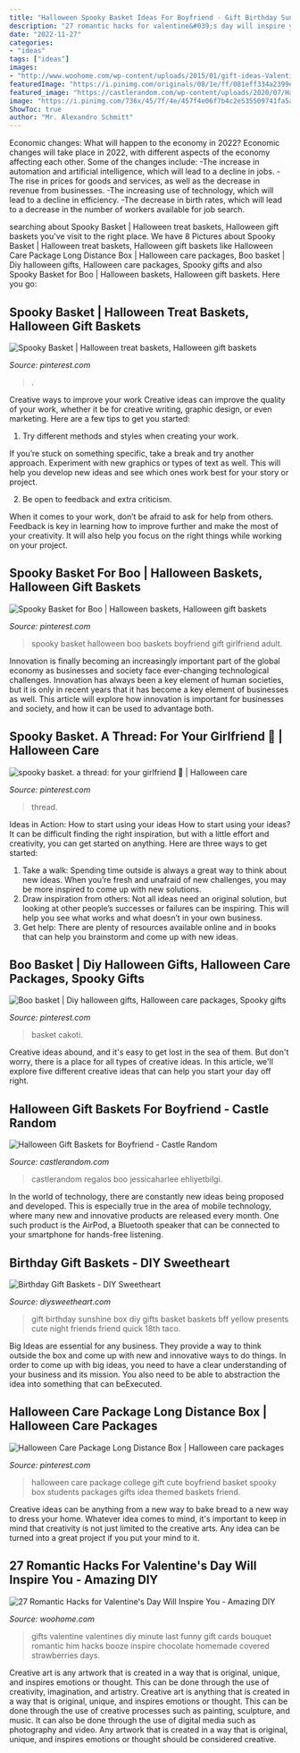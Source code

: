 ```yaml
---
title: "Halloween Spooky Basket Ideas For Boyfriend - Gift Birthday Sunshine Box Diy Gifts Basket Baskets Bff Yellow Presents Cute Night Friends Friend Quick 18th Taco"
description: "27 romantic hacks for valentine&#039;s day will inspire you"
date: "2022-11-27"
categories:
- "ideas"
tags: ["ideas"]
images:
- "http://www.woohome.com/wp-content/uploads/2015/01/gift-ideas-Valentines-day-15.jpg"
featuredImage: "https://i.pinimg.com/originals/08/1e/ff/081eff334a2399eb7a4976cdedfb6ef2.jpg"
featured_image: "https://castlerandom.com/wp-content/uploads/2020/07/Halloween-Gift-Baskets-for-Boyfriend7-1.jpg"
image: "https://i.pinimg.com/736x/45/7f/4e/457f4e06f7b4c2e535509741fa5a847b.jpg"
ShowToc: true
author: "Mr. Alexandro Schmitt"
---
```



Economic changes: What will happen to the economy in 2022?
Economic changes will take place in 2022, with different aspects of the economy affecting each other. Some of the changes include: 
-The increase in automation and artificial intelligence, which will lead to a decline in jobs. 
-The rise in prices for goods and services, as well as the decrease in revenue from businesses. 
-The increasing use of technology, which will lead to a decline in efficiency. 
-The decrease in birth rates, which will lead to a decrease in the number of workers available for job search.

	

		
searching about Spooky Basket | Halloween treat baskets, Halloween gift baskets you've visit to the right place. We have 8 Pictures about Spooky Basket | Halloween treat baskets, Halloween gift baskets like Halloween Care Package Long Distance Box | Halloween care packages, Boo basket | Diy halloween gifts, Halloween care packages, Spooky gifts and also Spooky Basket for Boo | Halloween baskets, Halloween gift baskets. Here you go:
		
    
## Spooky Basket | Halloween Treat Baskets, Halloween Gift Baskets

<img loading=lazy src="https://i.pinimg.com/736x/00/4e/bc/004ebcf42db91852ce813735c26036be.jpg" onerror="this.onerror=null;this.src='https://tse3.mm.bing.net/th?id=OIP.P7LlPeKGisHfEW-DURlgtgHaJ5&amp;pid=15.1';" alt="Spooky Basket | Halloween treat baskets, Halloween gift baskets">

_Source: pinterest.com_

>. 

	

Creative ways to improve your work
Creative ideas can improve the quality of your work, whether it be for creative writing, graphic design, or even marketing. Here are a few tips to get you started:
1. Try different methods and styles when creating your work.

If you’re stuck on something specific, take a break and try another approach. Experiment with new graphics or types of text as well. This will help you develop new ideas and see which ones work best for your story or project.

2. Be open to feedback and extra criticism.

When it comes to your work, don’t be afraid to ask for help from others. Feedback is key in learning how to improve further and make the most of your creativity. It will also help you focus on the right things while working on your project.


    
## Spooky Basket For Boo | Halloween Baskets, Halloween Gift Baskets

<img loading=lazy src="https://i.pinimg.com/originals/59/b3/3a/59b33a4a49b9c2a02ac2b1394b65a816.jpg" onerror="this.onerror=null;this.src='https://tse4.mm.bing.net/th?id=OIP.qqAsRBMAtjxstm-2BLvPXwHaJ4&amp;pid=15.1';" alt="Spooky Basket for Boo | Halloween baskets, Halloween gift baskets">

_Source: pinterest.com_

>spooky basket halloween boo baskets boyfriend gift girlfriend adult. 

	

Innovation is finally becoming an increasingly important part of the global economy as businesses and society face ever-changing technological challenges. Innovation has always been a key element of human societies, but it is only in recent years that it has become a key element of businesses as well. This article will explore how innovation is important for businesses and society, and how it can be used to advantage both.

    
## Spooky Basket. A Thread: For Your Girlfriend 💓 | Halloween Care

<img loading=lazy src="https://i.pinimg.com/736x/45/7f/4e/457f4e06f7b4c2e535509741fa5a847b.jpg" onerror="this.onerror=null;this.src='https://tse3.mm.bing.net/th?id=OIP.PCDSc3OQSck6jO6VK-_-FAHaNL&amp;pid=15.1';" alt="spooky basket. a thread: for your girlfriend 💓 | Halloween care">

_Source: pinterest.com_

>thread. 

	

Ideas in Action: How to start using your ideas
How to start using your ideas? It can be difficult finding the right inspiration, but with a little effort and creativity, you can get started on anything. Here are three ways to get started: 
1. Take a walk: Spending time outside is always a great way to think about new ideas. When you’re fresh and unafraid of new challenges, you may be more inspired to come up with new solutions. 
2. Draw inspiration from others: Not all ideas need an original solution, but looking at other people’s successes or failures can be inspiring. This will help you see what works and what doesn’t in your own business. 
3. Get help: There are plenty of resources available online and in books that can help you brainstorm and come up with new ideas.

    
## Boo Basket | Diy Halloween Gifts, Halloween Care Packages, Spooky Gifts

<img loading=lazy src="https://i.pinimg.com/originals/08/1e/ff/081eff334a2399eb7a4976cdedfb6ef2.jpg" onerror="this.onerror=null;this.src='https://tse1.mm.bing.net/th?id=OIP.mlCixNNgBlMEx1XXNsINlgHaJ4&amp;pid=15.1';" alt="Boo basket | Diy halloween gifts, Halloween care packages, Spooky gifts">

_Source: pinterest.com_

>basket cakoti. 

	

Creative ideas abound, and it's easy to get lost in the sea of them. But don't worry, there is a place for all types of creative ideas. In this article, we'll explore five different creative ideas that can help you start your day off right.

    
## Halloween Gift Baskets For Boyfriend - Castle Random

<img loading=lazy src="https://castlerandom.com/wp-content/uploads/2020/07/Halloween-Gift-Baskets-for-Boyfriend7-1.jpg" onerror="this.onerror=null;this.src='https://tse1.mm.bing.net/th?id=OIP.teTFjD39nXpDPDxdiWmYiQHaJ4&amp;pid=15.1';" alt="Halloween Gift Baskets for Boyfriend - Castle Random">

_Source: castlerandom.com_

>castlerandom regalos boo jessicaharlee ehliyetbilgi. 

	

In the world of technology, there are constantly new ideas being proposed and developed. This is especially true in the area of mobile technology, where many new and innovative products are released every month. One such product is the AirPod, a Bluetooth speaker that can be connected to your smartphone for hands-free listening.

    
## Birthday Gift Baskets - DIY Sweetheart

<img loading=lazy src="https://diysweetheart.com/wp-content/uploads/2019/10/Birthday-gift-sunshine-box.jpg" onerror="this.onerror=null;this.src='https://tse2.mm.bing.net/th?id=OIP.dZ2slKfbe75nAfIQ8SqQiwHaJ4&amp;pid=15.1';" alt="Birthday Gift Baskets - DIY Sweetheart">

_Source: diysweetheart.com_

>gift birthday sunshine box diy gifts basket baskets bff yellow presents cute night friends friend quick 18th taco. 

	

Big Ideas are essential for any business. They provide a way to think outside the box and come up with new and innovative ways to do things. In order to come up with big ideas, you need to have a clear understanding of your business and its mission. You also need to be able to abstraction the idea into something that can beExecuted.

    
## Halloween Care Package Long Distance Box | Halloween Care Packages

<img loading=lazy src="https://i.pinimg.com/originals/ed/68/c8/ed68c867eb720e97782c3c52b7ea4dcb.jpg" onerror="this.onerror=null;this.src='https://tse3.mm.bing.net/th?id=OIP.7puRJE--oOggcJUIky25OgHaJ4&amp;pid=15.1';" alt="Halloween Care Package Long Distance Box | Halloween care packages">

_Source: pinterest.com_

>halloween care package college gift cute boyfriend basket spooky box students packages gifts idea themed baskets friend. 

	

Creative ideas can be anything from a new way to bake bread to a new way to dress your home. Whatever idea comes to mind, it's important to keep in mind that creativity is not just limited to the creative arts. Any idea can be turned into a great project if you put your mind to it.

    
## 27 Romantic Hacks For Valentine&#039;s Day Will Inspire You - Amazing DIY

<img loading=lazy src="http://www.woohome.com/wp-content/uploads/2015/01/gift-ideas-Valentines-day-15.jpg" onerror="this.onerror=null;this.src='https://tse1.mm.bing.net/th?id=OIP.3PPqgEcrJk8gR24u07HGoQHaJ4&amp;pid=15.1';" alt="27 Romantic Hacks for Valentine&#039;s Day Will Inspire You - Amazing DIY">

_Source: woohome.com_

>gifts valentine valentines diy minute last funny gift cards bouquet romantic him hacks booze inspire chocolate homemade covered strawberries days. 

	

Creative art is any artwork that is created in a way that is original, unique, and inspires emotions or thought. This can be done through the use of creativity, imagination, and artistry.
Creative art is anything that is created in a way that is original, unique, and inspires emotions or thought. This can be done through the use of creative processes such as painting, sculpture, and music. It can also be done through the use of digital media such as photography and video. Any artwork that is created in a way that is original, unique, and inspires emotions or thought should be considered creative.

